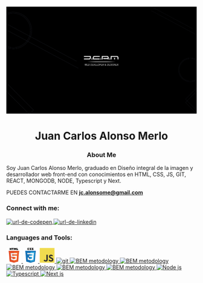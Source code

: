 ![Imagen decorativa de tu perfil](https://github.com/JuanCarlosAlo/JuanCarlosAlo/blob/main/images/Untitled-2.jpg?raw=true)

<!-- Generado con https://rahuldkjain.github.io/gh-profile-readme-generator/ -->
<h1 align="center">Juan Carlos Alonso Merlo</h1>
<h3 align="center">About Me</h3>
<p align= "left">Soy Juan Carlos Alonso Merlo, graduado en Diseño integral de la imagen y desarrollador web front-end con conocimientos en HTML, CSS, JS, GIT, REACT, MONGODB, NODE, Typescript y Next. </p>

<!-- TODOS MIS PROYECTOS ESTÁN [MIDOMINIO.COM](MIDOMINIO.COM) -->

PUEDES CONTACTARME EN **jc.alonsome@gmail.com**

<h3 align="left">Connect with me:</h3>
<p align="left">
  <a href="https://codepen.io/JuanCarlosAlo" target="blank">
      <img align="center" src="https://raw.githubusercontent.com/rahuldkjain/github-profile-readme-generator/master/src/images/icons/Social/codepen.svg" alt="url-de-codepen" height="30" width="40" />
  </a>

  <a href="https://www.linkedin.com/in/juan-carlos-alonso-966280166/" target="blank">
      <img align="center" src="https://raw.githubusercontent.com/rahuldkjain/github-profile-readme-generator/master/src/images/icons/Social/linked-in-alt.svg" alt="url-de-linkedin" height="30" width="40" />
  </a>
</p>

<h3 align="left">Languages and Tools:</h3>
<p align="left">

 <a href="https://www.w3.org/html/" target="_blank" rel="noreferrer">
      <img src="https://raw.githubusercontent.com/devicons/devicon/master/icons/html5/html5-original-wordmark.svg" alt="html5" width="40" height="40"/> 
</a> 
<a href="https://www.w3.org/Style/CSS/" target="_blank" rel="noreferrer"> 
    <img src="https://raw.githubusercontent.com/devicons/devicon/master/icons/css3/css3-original-wordmark.svg" alt="css3" width="40" height="40"/> 
</a>

<a href="https://developer.mozilla.org/en-US/docs/Web/JavaScript" target="_blank" rel="noreferrer"> 
  <img src="https://raw.githubusercontent.com/devicons/devicon/master/icons/javascript/javascript-original.svg" alt="javascript" width="40" height="40"/> 
</a>

 <a href="https://git-scm.com/" target="_blank" rel="noreferrer"> 
    <img src="https://www.vectorlogo.zone/logos/git-scm/git-scm-icon.svg" alt="git" width="40" height="40"/> 
 </a>

  <a href="https://getbem.com/">
      <img src="https://jennyknuth.com/wp-content/uploads/2018/03/BEM-1.png" target="_blank" rel="noreferrer" width="40" height="40" alt="BEM metodology">
  </a>

  <a href="https://sass-lang.com/">
      <img src="https://upload.wikimedia.org/wikipedia/commons/thumb/9/96/Sass_Logo_Color.svg/2560px-Sass_Logo_Color.svg.png" target="_blank" rel="noreferrer" width="40" alt="BEM metodology">
  </a>
 <a href="https://www.mongodb.com/">
      <img src="https://user-images.githubusercontent.com/25181517/182884177-d48a8579-2cd0-447a-b9a6-ffc7cb02560e.png" target="_blank" rel="noreferrer" width="40" alt="BEM metodology">
  </a>

<a href="https://react.dev/">
      <img src="https://user-images.githubusercontent.com/25181517/183897015-94a058a6-b86e-4e42-a37f-bf92061753e5.png" target="_blank" rel="noreferrer" width="40" alt="BEM metodology">
  </a>

<a href="https://firebase.google.com/">
      <img src="https://user-images.githubusercontent.com/25181517/189716855-2c69ca7a-5149-4647-936d-780610911353.png" target="_blank" rel="noreferrer" width="40" alt="BEM metodology">
  </a>
<a href="https://nodejs.org/en">
      <img src="https://user-images.githubusercontent.com/25181517/183568594-85e280a7-0d7e-4d1a-9028-c8c2209e073c.png" target="_blank" rel="noreferrer" width="40" alt="Node js">
  </a>

<a href="https://www.typescriptlang.org/">
      <img src="https://user-images.githubusercontent.com/25181517/183890598-19a0ac2d-e88a-4005-a8df-1ee36782fde1.png" target="_blank" rel="noreferrer" width="40" alt="Typescript">
  </a>
<a href="https://nextjs.org/">
      <img src="https://github.com/marwin1991/profile-technology-icons/assets/136815194/5f8c622c-c217-4649-b0a9-7e0ee24bd704.png" target="_blank" rel="noreferrer" width="40" alt="Next js">
  </a>
  

